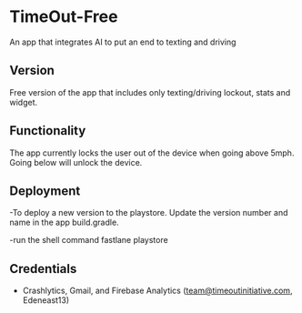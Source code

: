 # TimeOut-Free
An app that integrates AI to put an end to texting and driving

## Version
Free version of the app that includes only texting/driving lockout, stats and widget. 

## Functionality
The app currently locks the user out of the device when going above 5mph. Going below will unlock the device. 

## Deployment
-To deploy a new version to the playstore. Update the version number and name in the app build.gradle. 

-run the shell command fastlane playstore

## Credentials 
- Crashlytics, Gmail, and Firebase Analytics (team@timeoutinitiative.com, Edeneast13)
